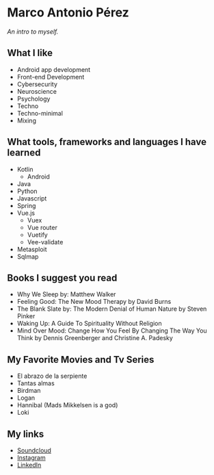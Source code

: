 # Marco Antonio Pérez
_An intro to myself._

## What I like
- Android app development
- Front-end Development
- Cybersecurity
- Neuroscience
- Psychology
- Techno
- Techno-minimal
- Mixing

## What tools, frameworks and languages I have learned
- Kotlin
    - Android
- Java
- Python
- Javascript
- Spring
- Vue.js
    - Vuex
    - Vue router
    - Vuetify
    - Vee-validate
- Metasploit
- Sqlmap

## Books I suggest you read
- Why We Sleep by: Matthew Walker
- Feeling Good: The New Mood Therapy by David Burns
- The Blank Slate by: The Modern Denial of Human Nature by Steven Pinker
- Waking Up: A Guide To Spirituality Without Religion
- Mind Over Mood: Change How You Feel By Changing The Way You Think by Dennis Greenberger and Christine A. Padesky

## My Favorite Movies and Tv Series
- El abrazo de la serpiente
- Tantas almas
- Birdman
- Logan
- Hannibal (Mads Mikkelsen is a god)
- Loki

## My links
- [Soundcloud](https://soundcloud.com/marcopza99)
- [Instagram](https://www.instagram.com/marcoperezza/)
- [LinkedIn](https://www.linkedin.com/in/marcopza/)
